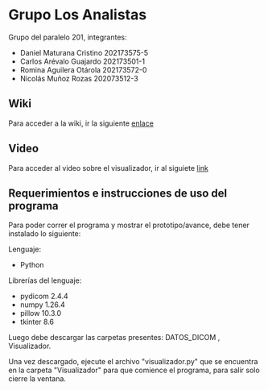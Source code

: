# Grupo Los Analistas

Grupo del paralelo 201, integrantes:

- Daniel Maturana Cristino 202173575-5
- Carlos Arévalo Guajardo 202173501-1
- Romina Aguilera Otárola 202173572-0
- Nicolás Muñoz Rozas 202073512-3

## Wiki

Para acceder a la wiki, ir la siguiente [enlace](https://github.com/tylwerr/GRP-LosAnalistas-2024-PROYINF/wiki#wiki-grupo-losanalistas)

## Video 
Para acceder al video sobre el visualizador, ir al siguiete [link]()

## Requerimientos e instrucciones de uso del programa

Para poder correr el programa y mostrar el prototipo/avance, debe tener instalado lo siguiente:

Lenguaje:
- Python 

Librerías del lenguaje:
- pydicom 2.4.4
- numpy 1.26.4
- pillow 10.3.0
- tkinter 8.6

Luego debe descargar las carpetas presentes: DATOS_DICOM , Visualizador.

Una vez descargado, ejecute el archivo "visualizador.py" que se encuentra en la carpeta "Visualizador" para que comience el programa, para salir solo cierre la ventana.
